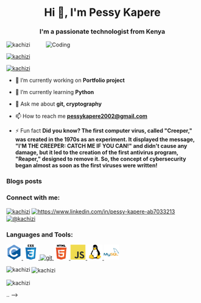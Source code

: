 <h1 align="center">Hi 👋, I'm Pessy Kapere</h1>
<h3 align="center">I'm a passionate technologist from Kenya</h3>
<img align="right" alt="Coding" width="400" src="substackcdn.com/image/fetch/w_1456,c_limit,f_webp,q_auto:good,fl_progressive:steep/https%3A%2F%2Fsubstack-post-media.s3.amazonaws.com%2Fpublic%2Fimages%2F16e7fca2-aabb-4058-bc62-e155ba18ff56_600x400.gif">

<p align="left"> <img src="https://komarev.com/ghpvc/?username=kachizi&label=Profile%20views&color=0e75b6&style=flat" alt="kachizi" /> </p>

<p align="left"> <a href="https://github.com/ryo-ma/github-profile-trophy"><img src="https://github-profile-trophy.vercel.app/?username=kachizi" alt="kachizi" /></a> </p>

<p align="left"> <a href="https://twitter.com/kachizi" target="blank"><img src="https://img.shields.io/twitter/follow/kachizi?logo=twitter&style=for-the-badge" alt="kachizi" /></a> </p>

- 🔭 I’m currently working on **Portfolio project**

- 🌱 I’m currently learning **Python**

- 💬 Ask me about **git, cryptography**

- 📫 How to reach me **pessykapere2002@gmail.com**

- ⚡ Fun fact **Did you know? The first computer virus, called "Creeper," was created in the 1970s as an experiment. It displayed the message, "I'M THE CREEPER: CATCH ME IF YOU CAN!" and didn't cause any damage, but it led to the creation of the first antivirus program, "Reaper," designed to remove it. So, the concept of cybersecurity began almost as soon as the first viruses were written!**

### Blogs posts
<!-- BLOG-POST-LIST:START -->
<!-- BLOG-POST-LIST:END -->

<h3 align="left">Connect with me:</h3>
<p align="left">
<a href="https://twitter.com/kachizi" target="blank"><img align="center" src="https://raw.githubusercontent.com/rahuldkjain/github-profile-readme-generator/master/src/images/icons/Social/twitter.svg" alt="kachizi" height="30" width="40" /></a>
<a href="https://linkedin.com/in/https://www.linkedin.com/in/pessy-kapere-ab7033213" target="blank"><img align="center" src="https://raw.githubusercontent.com/rahuldkjain/github-profile-readme-generator/master/src/images/icons/Social/linked-in-alt.svg" alt="https://www.linkedin.com/in/pessy-kapere-ab7033213" height="30" width="40" /></a>
<a href="https://medium.com/@kachizi" target="blank"><img align="center" src="https://raw.githubusercontent.com/rahuldkjain/github-profile-readme-generator/master/src/images/icons/Social/medium.svg" alt="@kachizi" height="30" width="40" /></a>
</p>

<h3 align="left">Languages and Tools:</h3>
<p align="left"> <a href="https://www.cprogramming.com/" target="_blank" rel="noreferrer"> <img src="https://raw.githubusercontent.com/devicons/devicon/master/icons/c/c-original.svg" alt="c" width="40" height="40"/> </a> <a href="https://www.w3schools.com/css/" target="_blank" rel="noreferrer"> <img src="https://raw.githubusercontent.com/devicons/devicon/master/icons/css3/css3-original-wordmark.svg" alt="css3" width="40" height="40"/> </a> <a href="https://git-scm.com/" target="_blank" rel="noreferrer"> <img src="https://www.vectorlogo.zone/logos/git-scm/git-scm-icon.svg" alt="git" width="40" height="40"/> </a> <a href="https://www.w3.org/html/" target="_blank" rel="noreferrer"> <img src="https://raw.githubusercontent.com/devicons/devicon/master/icons/html5/html5-original-wordmark.svg" alt="html5" width="40" height="40"/> </a> <a href="https://developer.mozilla.org/en-US/docs/Web/JavaScript" target="_blank" rel="noreferrer"> <img src="https://raw.githubusercontent.com/devicons/devicon/master/icons/javascript/javascript-original.svg" alt="javascript" width="40" height="40"/> </a> <a href="https://www.linux.org/" target="_blank" rel="noreferrer"> <img src="https://raw.githubusercontent.com/devicons/devicon/master/icons/linux/linux-original.svg" alt="linux" width="40" height="40"/> </a> <a href="https://www.mysql.com/" target="_blank" rel="noreferrer"> <img src="https://raw.githubusercontent.com/devicons/devicon/master/icons/mysql/mysql-original-wordmark.svg" alt="mysql" width="40" height="40"/> </a> </p>

<p><img align="left" src="https://github-readme-stats.vercel.app/api/top-langs?username=kachizi&show_icons=true&locale=en&layout=compact" alt="kachizi" /></p>

<p>&nbsp;<img align="center" src="https://github-readme-stats.vercel.app/api?username=kachizi&show_icons=true&locale=en" alt="kachizi" /></p>

<p><img align="center" src="https://github-readme-streak-stats.herokuapp.com/?user=kachizi&" alt="kachizi" /></p>
..
-->
